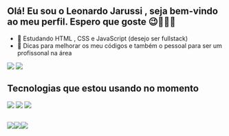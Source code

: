 ## Olá! Eu sou o Leonardo Jarussi , seja bem-vindo ao meu perfil. Espero que goste 😉👨🏻‍💻

- 🌱 Estudando HTML , CSS e JavaScript (desejo ser fullstack)
- 🤔 Dicas para melhorar os meu códigos e também o pessoal para ser um profissonal na área

 <div class="status">
  <img src="https://github-readme-stats.vercel.app/api?username=LeoJarussi&show_icons=true&theme=dark"/>
  <img src="https://github-readme-stats.vercel.app/api/top-langs/?username=LeoJarussi&layout=compact&theme=dark"
 </div>
  
   ##
 
  ## Tecnologias que estou usando no momento
 <div>
   <img src="https://img.shields.io/badge/HTML5-E34F26?style=for-the-badge&logo=html5&logoColor=white"/>
   <img src="https://img.shields.io/badge/CSS3-1572B6?style=for-the-badge&logo=css3&logoColor=white"/>
   <img src="https://img.shields.io/badge/JavaScript-F7DF1E?style=for-the-badge&logo=javascript&logoColor=black"/>
 </div>
 
##
<div class="social-medias">
   <a href="https://www.linkedin.com/in/leonardo-jarussi-03b0b32b7/" target="_blanck"><img src="https://img.shields.io/badge/LinkedIn-0077B5?style=for-the-badge&logo=linkedin&logoColor=white"
   <a href="http://wa.me/5511943151905" target="_blanck"><img src="https://img.shields.io/badge/WhatsApp-25D366?style=for-the-badge&logo=whatsapp&logoColor=white"
   <a href="https://www.instagram.com/leojarussi/" target="_blanck"><img src="https://img.shields.io/badge/Instagram-E4405F?style=for-the-badge&logo=instagram&logoColor=white"
 </div>
  

